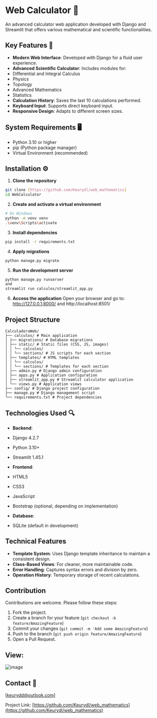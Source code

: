 # Web Calculator 🧮

An advanced calculator web application developed with Django and Streamlit that offers various mathematical and scientific functionalities.

## Key Features 🔑

- **Modern Web Interface**: Developed with Django for a fluid user experience.
- **Advanced Scientific Calculator**: Includes modules for:
- Differential and Integral Calculus
- Physics
- Topology
- Advanced Mathematics
- Statistics
- **Calculation History**: Saves the last 10 calculations performed.
- **Keyboard Input**: Supports direct keyboard input.
- **Responsive Design**: Adapts to different screen sizes.

## System Requirements 🖥️

- Python 3.10 or higher
- pip (Python package manager)
- Virtual Environment (recommended)

## Installation ⚙️

1. **Clone the repository**
```bash
git clone [https://github.com/Keurydl/web_mathematics]
cd WebCalculator
```

2. **Create and activate a virtual environment**
```bash
# On Windows
python -m venv venv
.\venv\Scripts\activate
```

3. **Install dependencies**
```bash
pip install -r requirements.txt
```

4. **Apply migrations**
```bash
python manage.py migrate
```

5. **Run the development server**
```bash
python manage.py runserver
and
streamlit run calculos/streamlit_app.py
```

6. **Access the application**
Open your browser and go to: http://127.0.0.1:8000/ and http://localhost:8501/

## Project Structure

```
CalculadoraWeb/
├── calculos/ # Main application
│ ├── migrations/ # Database migrations
│ ├── static/ # Static files (CSS, JS, images)
│ │ └── calculos/
│ │ └── sections/ # JS scripts for each section
│ ├── templates/ # HTML templates
│ │ └── calculos/
│ │ └── sections/ # Templates for each section
│ ├── admin.py # Django admin configuration
│ ├── apps.py # Application configuration
│ ├── streamlit_app.py # Streamlit calculator application
│ └── views.py # Application views
├── config/ # Django project configuration
├── manage.py # Django management script
└── requirements.txt # Project dependencies
```

## Technologies Used 🔍

- **Backend**:
- Django 4.2.7
- Python 3.10+
- Streamlit 1.45.1

- **Frontend**:
- HTML5
- CSS3
- JavaScript
- Bootstrap (optional, depending on implementation)

- **Database**:
- SQLite (default in development)

## Technical Features

- **Template System**: Uses Django template inheritance to maintain a consistent design.
- **Class-Based Views**: For cleaner, more maintainable code.
- **Error Handling**: Captures syntax errors and division by zero.
- **Operation History**: Temporary storage of recent calculations.

## Contribution

Contributions are welcome. Please follow these steps:

1. Fork the project.
2. Create a branch for your feature (`git checkout -b feature/AmazingFeature`)
3. Commit your changes (`git commit -m 'Add some AmazingFeature`)
4. Push to the branch (`git push origin feature/AmazingFeature`)
5. Open a Pull Request.

##   View:

![image](https://github.com/user-attachments/assets/e68a16fb-7a44-4a43-85cd-cc34cc24803a)

## Contact 📨

[keurydd@outlook.com]

Project Link: [https://github.com/Keurydl/web_mathematics](https://github.com/Keurydl/web_mathematics)

